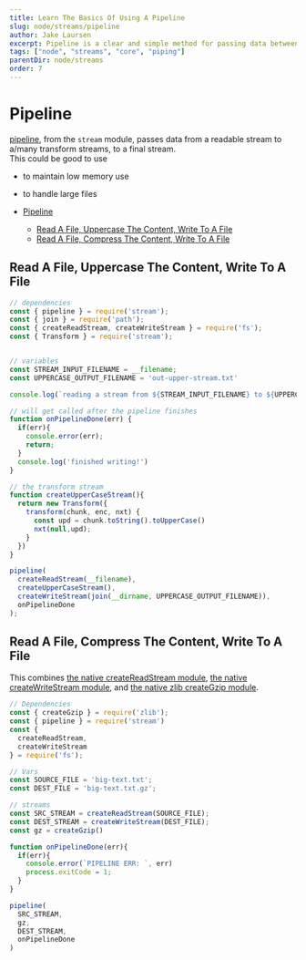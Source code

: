 ```yaml
---
title: Learn The Basics Of Using A Pipeline
slug: node/streams/pipeline
author: Jake Laursen
excerpt: Pipeline is a clear and simple method for passing data between streams
tags: ["node", "streams", "core", "piping"]
parentDir: node/streams
order: 7
---
```



# Pipeline
[pipeline](https://nodejs.org/dist/latest-v18.x/docs/api/stream.html#streampipelinestreams-callback), from the `stream` module, passes data from a readable stream to a/many transform streams, to a final stream.  
This could be good to use 
- to maintain low memory use
- to handle large files

- [Pipeline](#pipeline)
  - [Read A File, Uppercase The Content, Write To A File](#read-a-file-uppercase-the-content-write-to-a-file)
  - [Read A File, Compress The Content, Write To A File](#read-a-file-compress-the-content-write-to-a-file)


## Read A File, Uppercase The Content, Write To A File
```js
// dependencies
const { pipeline } = require('stream');
const { join } = require('path');
const { createReadStream, createWriteStream } = require('fs');
const { Transform } = require('stream');


// variables
const STREAM_INPUT_FILENAME = __filename;
const UPPERCASE_OUTPUT_FILENAME = 'out-upper-stream.txt'

console.log(`reading a stream from ${STREAM_INPUT_FILENAME} to ${UPPERCASE_OUTPUT_FILENAME}`);

// will get called after the pipeline finishes
function onPipelineDone(err) {
  if(err){
    console.error(err);
    return;
  }
  console.log('finished writing!')
}

// the transform stream
function createUpperCaseStream(){
  return new Transform({
    transform(chunk, enc, nxt) {
      const upd = chunk.toString().toUpperCase()
      nxt(null,upd);
    }
  })
}

pipeline(
  createReadStream(__filename),
  createUpperCaseStream(),
  createWriteStream(join(__dirname, UPPERCASE_OUTPUT_FILENAME)),
  onPipelineDone
);
```

## Read A File, Compress The Content, Write To A File
This combines [the native createReadStream module](/node/streams/readable), [the native createWriteStream module](/node/streams/writable), and [the native zlib createGzip module](https://nodejs.org/dist/latest-v18.x/docs/api/zlib.html#zlib).  
```js
// Dependencies
const { createGzip } = require('zlib');
const { pipeline } = require('stream')
const {
  createReadStream,
  createWriteStream
} = require('fs');

// Vars
const SOURCE_FILE = 'big-text.txt';
const DEST_FILE = 'big-text.txt.gz';

// streams
const SRC_STREAM = createReadStream(SOURCE_FILE);
const DEST_STREAM = createWriteStream(DEST_FILE);
const gz = createGzip()

function onPipelineDone(err){
  if(err){
    console.error(`PIPELINE ERR: `, err)
    process.exitCode = 1;
  }
}

pipeline(
  SRC_STREAM,
  gz,
  DEST_STREAM,
  onPipelineDone
)
```